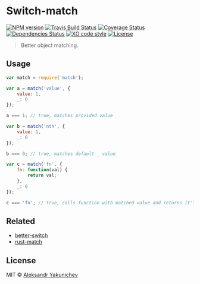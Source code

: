 # Switch-match
[![NPM version](http://img.shields.io/npm/v/switch-match.svg)](https://www.npmjs.org/package/switch-match)
[![Travis Build Status](https://travis-ci.org/canvaskisa/switch-match.svg)](https://travis-ci.org/canvaskisa/switch-match)
[![Coverage Status](https://coveralls.io/repos/github/canvaskisa/switch-match/badge.svg?branch=master)](https://coveralls.io/github/canvaskisa/switch-match?branch=master)
[![Dependencies Status](https://david-dm.org/canvaskisa/switch-match.svg)](https://david-dm.org/canvaskisa/switch-match)
[![XO code style](https://img.shields.io/badge/code_style-XO-5ed9c7.svg)](https://github.com/sindresorhus/xo)
[![License](https://img.shields.io/github/license/canvaskisa/switch-match.svg)](LICENSE)

> Better object matching.

## Usage
```js
var match = require('match');

var a = match('value', {
	value: 1,
	_: 0
});

a === 1; // true, matches provided value

var b = match('nth', {
	value: 1,
	_: 0
});

b === 0; // true, matches default _ value

var c = match('fn', {
	fn: function(val) {
		return val;
	},
	_: 0
});

c === 'fn'; // true, calls function with matched value and returns it's result
```

## Related
- [better-switch](https://github.com/lgraubner/better-switch)
- [rust-match](https://github.com/zackify/match)

## License
MIT © [Aleksandr Yakunichev](https://github.com/canvaskisa)

